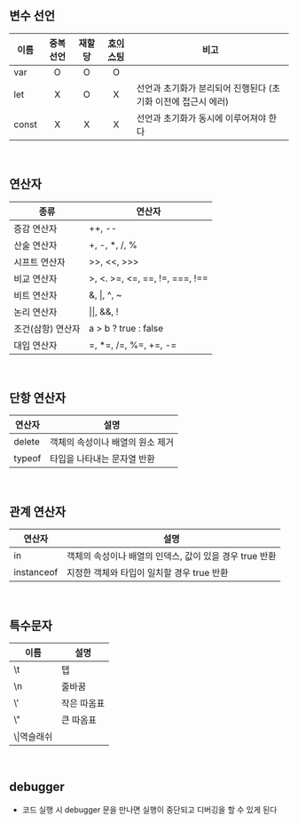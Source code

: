 <!-- --- --><!-- title: 기본 키워드 --><!-- updated: 2023-02-02 08:01:09Z --><!-- created: 2022-12-28 03:43:42Z --><!-- latitude: 37.44491680 --><!-- longitude: 127.13886840 --><!-- altitude: 0.0000 --><!-- --- -->## 변수 선언|이름|중복선언|재할당|<abbr title="선언이 어디에 있던 다른 코드보다 먼저 실행되는 것">호이스팅</abbr>|비고||--|:--:|:--:|:--:|--||var|O|O|O|||let|X|O|X|선언과 초기화가 분리되어 진행된다 (초기화 이전에 접근시 에러)||const|X|X|X|선언과 초기화가 동시에 이루어져야 한다 |<br>## 연산자|종류|연산자||--|--||증감 연산자 |++, --||산술 연산자 |+, -, *, /, % ||시프트 연산자 | >>, <<, >>>	||비교 연산자 |>, <. >=, <=, ==, !=, ===, !\==	||비트 연산자	 | &, \|, ^, ~	||논리 연산자	 | \|\|, &&, !	||조건(삼항) 연산자	 | a > b ? true : false	||대입 연산자	 | =, *=, /=, %=, +=, -=|<br>## 단항 연산자|연산자|설명||--|--||delete| 객체의 속성이나 배열의 원소 제거||typeof| 타입을 나타내는 문자열 반환|<br>## 관계 연산자|연산자|설명||--|--||in| 객체의 속성이나 배열의 인덱스, 값이 있을 경우 true 반환||instanceof| 지정한 객체와 타입이 일치할 경우 true 반환|<br>## 특수문자|이름|설명||--|--||\t|탭||\n|줄바꿈||\\'|작은 따옴표||\\"|큰 따옴표||\\\\|역슬래쉬|<br>## debugger- 코드 실행 시 debugger 문을 만나면 실행이 중단되고 디버깅을 할 수 있게 된다